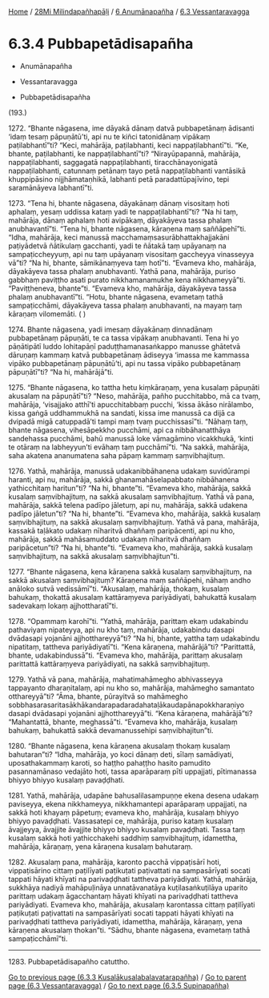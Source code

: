 
[Home](/) / [28Mi Milindapañhapāḷi](../...md) / [6 Anumānapañha](...md) / [6.3 Vessantaravagga](../28Mi/6/6.3.md)

# 6.3.4 Pubbapetādisapañha

* Anumānapañha

* Vessantaravagga

* Pubbapetādisapañha

(193.)

1272\. “Bhante nāgasena, ime dāyakā dānaṃ datvā pubbapetānaṃ ādisanti ‘idaṃ tesaṃ pāpuṇātū’ti, api nu te kiñci tatonidānaṃ vipākaṃ paṭilabhantī”ti? “Keci, mahārāja, paṭilabhanti, keci nappaṭilabhantī”ti. “Ke, bhante, paṭilabhanti, ke nappaṭilabhantī”ti? “Nirayūpapannā, mahārāja, nappaṭilabhanti, saggagatā nappaṭilabhanti, tiracchānayonigatā nappaṭilabhanti, catunnaṃ petānaṃ tayo petā nappaṭilabhanti vantāsikā khuppipāsino nijjhāmataṇhikā, labhanti petā paradattūpajīvino, tepi saramānāyeva labhantī”ti.

1273\. “Tena hi, bhante nāgasena, dāyakānaṃ dānaṃ visositaṃ hoti aphalaṃ, yesaṃ uddissa kataṃ yadi te nappaṭilabhantī”ti? “Na hi taṃ, mahārāja, dānaṃ aphalaṃ hoti avipākaṃ, dāyakāyeva tassa phalaṃ anubhavantī”ti. “Tena hi, bhante nāgasena, kāraṇena maṃ saññāpehī”ti. “Idha, mahārāja, keci manussā macchamaṃsasurābhattakhajjakāni paṭiyādetvā ñātikulaṃ gacchanti, yadi te ñātakā taṃ upāyanaṃ na sampaṭiccheyyuṃ, api nu taṃ upāyanaṃ visositaṃ gaccheyya vinasseyya vā”ti? “Na hi, bhante, sāmikānaṃyeva taṃ hotī”ti. “Evameva kho, mahārāja, dāyakāyeva tassa phalaṃ anubhavanti. Yathā pana, mahārāja, puriso gabbhaṃ paviṭṭho asati purato nikkhamanamukhe kena nikkhameyyā”ti. “Paviṭṭheneva, bhante”ti. “Evameva kho, mahārāja, dāyakāyeva tassa phalaṃ anubhavantī”ti. “Hotu, bhante nāgasena, evametaṃ tathā sampaṭicchāmi, dāyakāyeva tassa phalaṃ anubhavanti, na mayaṃ taṃ kāraṇaṃ vilomemāti. ( )

1274\. Bhante nāgasena, yadi imesaṃ dāyakānaṃ dinnadānaṃ pubbapetānaṃ pāpuṇāti, te ca tassa vipākaṃ anubhavanti. Tena hi yo pāṇātipātī luddo lohitapāṇī paduṭṭhamanasaṅkappo manusse ghātetvā dāruṇaṃ kammaṃ katvā pubbapetānaṃ ādiseyya ‘imassa me kammassa vipāko pubbapetānaṃ pāpuṇātū’ti, api nu tassa vipāko pubbapetānaṃ pāpuṇātī”ti? “Na hi, mahārājā”ti.

1275\. “Bhante nāgasena, ko tattha hetu kiṃkāraṇaṃ, yena kusalaṃ pāpuṇāti akusalaṃ na pāpuṇātī”ti? “Neso, mahārāja, pañho pucchitabbo, mā ca tvaṃ, mahārāja, ‘visajjako atthī’ti apucchitabbaṃ pucchi, ‘kissa ākāso nirālambo, kissa gaṅgā uddhammukhā na sandati, kissa ime manussā ca dijā ca dvipadā migā catuppadā’ti tampi maṃ tvaṃ pucchissasī”ti. “Nāhaṃ taṃ, bhante nāgasena, vihesāpekkho pucchāmi, api ca nibbāhanatthāya sandehassa pucchāmi, bahū manussā loke vāmagāmino vicakkhukā, ‘kinti te otāraṃ na labheyyun’ti evāhaṃ taṃ pucchāmī”ti. “Na sakkā, mahārāja, saha akatena ananumatena saha pāpaṃ kammaṃ saṃvibhajituṃ.

1276\. Yathā, mahārāja, manussā udakanibbāhanena udakaṃ suvidūrampi haranti, api nu, mahārāja, sakkā ghanamahāselapabbato nibbāhanena yathicchitaṃ haritun”ti? “Na hi, bhante”ti. “Evameva kho, mahārāja, sakkā kusalaṃ saṃvibhajituṃ, na sakkā akusalaṃ saṃvibhajituṃ. Yathā vā pana, mahārāja, sakkā telena padīpo jāletuṃ, api nu, mahārāja, sakkā udakena padīpo jāletun”ti? “Na hi, bhante”ti. “Evameva kho, mahārāja, sakkā kusalaṃ saṃvibhajituṃ, na sakkā akusalaṃ saṃvibhajituṃ. Yathā vā pana, mahārāja, kassakā taḷākato udakaṃ nīharitvā dhaññaṃ paripācenti, api nu kho, mahārāja, sakkā mahāsamuddato udakaṃ nīharitvā dhaññaṃ paripācetun”ti? “Na hi, bhante”ti. “Evameva kho, mahārāja, sakkā kusalaṃ saṃvibhajituṃ, na sakkā akusalaṃ saṃvibhajitun”ti.

1277\. “Bhante nāgasena, kena kāraṇena sakkā kusalaṃ saṃvibhajituṃ, na sakkā akusalaṃ saṃvibhajituṃ? Kāraṇena maṃ saññāpehi, nāhaṃ andho anāloko sutvā vedissāmī”ti. “Akusalaṃ, mahārāja, thokaṃ, kusalaṃ bahukaṃ, thokattā akusalaṃ kattāraṃyeva pariyādiyati, bahukattā kusalaṃ sadevakaṃ lokaṃ ajjhottharatī”ti.

1278\. “Opammaṃ karohī”ti. “Yathā, mahārāja, parittaṃ ekaṃ udakabindu pathaviyaṃ nipateyya, api nu kho taṃ, mahārāja, udakabindu dasapi dvādasapi yojanāni ajjhotthareyyā”ti? “Na hi, bhante, yattha taṃ udakabindu nipatitaṃ, tattheva pariyādiyatī”ti. “Kena kāraṇena, mahārājā”ti? “Parittattā, bhante, udakabindussā”ti. “Evameva kho, mahārāja, parittaṃ akusalaṃ parittattā kattāraṃyeva pariyādiyati, na sakkā saṃvibhajituṃ.

1279\. Yathā vā pana, mahārāja, mahatimahāmegho abhivasseyya tappayanto dharaṇitalaṃ, api nu kho so, mahārāja, mahāmegho samantato otthareyyā”ti? “Āma, bhante, pūrayitvā so mahāmegho sobbhasarasaritasākhākandarapadaradahataḷākaudapānapokkharaṇiyo dasapi dvādasapi yojanāni ajjhotthareyyā”ti. “Kena kāraṇena, mahārājā”ti? “Mahantattā, bhante, meghassā”ti. “Evameva kho, mahārāja, kusalaṃ bahukaṃ, bahukattā sakkā devamanussehipi saṃvibhajitun”ti.

1280\. “Bhante nāgasena, kena kāraṇena akusalaṃ thokaṃ kusalaṃ bahutaran”ti? “Idha, mahārāja, yo koci dānaṃ deti, sīlaṃ samādiyati, uposathakammaṃ karoti, so haṭṭho pahaṭṭho hasito pamudito pasannamānaso vedajāto hoti, tassa aparāparaṃ pīti uppajjati, pītimanassa bhiyyo bhiyyo kusalaṃ pavaḍḍhati.

1281\. Yathā, mahārāja, udapāne bahusalilasampuṇṇe ekena desena udakaṃ paviseyya, ekena nikkhameyya, nikkhamantepi aparāparaṃ uppajjati, na sakkā hoti khayaṃ pāpetuṃ; evameva kho, mahārāja, kusalaṃ bhiyyo bhiyyo pavaḍḍhati. Vassasatepi ce, mahārāja, puriso kataṃ kusalaṃ āvajjeyya, āvajjite āvajjite bhiyyo bhiyyo kusalaṃ pavaḍḍhati. Tassa taṃ kusalaṃ sakkā hoti yathicchakehi saddhiṃ saṃvibhajituṃ, idamettha, mahārāja, kāraṇaṃ, yena kāraṇena kusalaṃ bahutaraṃ.

1282\. Akusalaṃ pana, mahārāja, karonto pacchā vippaṭisārī hoti, vippaṭisārino cittaṃ paṭilīyati paṭikuṭati paṭivattati na sampasārīyati socati tappati hāyati khīyati na parivaḍḍhati tattheva pariyādiyati. Yathā, mahārāja, sukkhāya nadiyā mahāpuḷināya unnatāvanatāya kuṭilasaṅkuṭilāya uparito parittaṃ udakaṃ āgacchantaṃ hāyati khīyati na parivaḍḍhati tattheva pariyādiyati. Evameva kho, mahārāja, akusalaṃ karontassa cittaṃ paṭilīyati paṭikuṭati paṭivattati na sampasārīyati socati tappati hāyati khīyati na parivaḍḍhati tattheva pariyādiyati, idamettha, mahārāja, kāraṇaṃ, yena kāraṇena akusalaṃ thokan”ti. “Sādhu, bhante nāgasena, evametaṃ tathā sampaṭicchāmī”ti.

---

1283\. Pubbapetādisapañho catuttho.



[Go to previous page (6.3.3 Kusalākusalabalavatarapañha)](6.3.3.md) / [Go to parent page (6.3 Vessantaravagga)](../28Mi/6/6.3.md) / [Go to next page (6.3.5 Supinapañha)](6.3.5.md)


